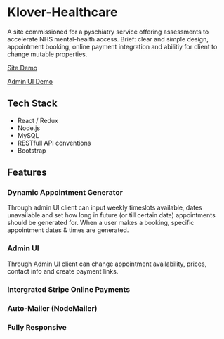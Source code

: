 # Klover-Healthcare

A site commissioned for a pyschiatry service offering assessments to accelerate NHS mental-health access.
Brief: clear and simple design, appointment booking, online payment integration and abilitiy for client to change mutable properties.

[Site Demo](https://klover-demo.ardalanjaf.com/)

[Admin UI Demo](https://klover-demo.ardalanjaf.com/admin/)

## Tech Stack

- React / Redux
- Node.js
- MySQL
- RESTfull API conventions
- Bootstrap

## Features

### Dynamic Appointment Generator

Through admin UI client can input weekly timeslots available, dates unavailable and set how long in future (or till certain date) appointments should be generated for. When a user makes a booking, specific appointment dates & times are generated.

### Admin UI

Through Admin UI client can change appointment availability, prices, contact info and create payment links.

### Intergrated Stripe Online Payments

### Auto-Mailer (NodeMailer)

### Fully Responsive
